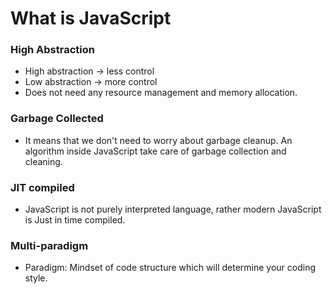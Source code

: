 # What is JavaScript

### High Abstraction

- High abstraction -> less control
- Low abstraction -> more control
- Does not need any resource management and memory allocation.

### Garbage Collected

- It means that we don't need to worry about garbage cleanup. An algorithm inside JavaScript take care of garbage collection and cleaning.

### JIT compiled

- JavaScript is not purely interpreted language, rather modern JavaScript is Just in time compiled.

### Multi-paradigm

- Paradigm: Mindset of code structure which will determine your coding style.
